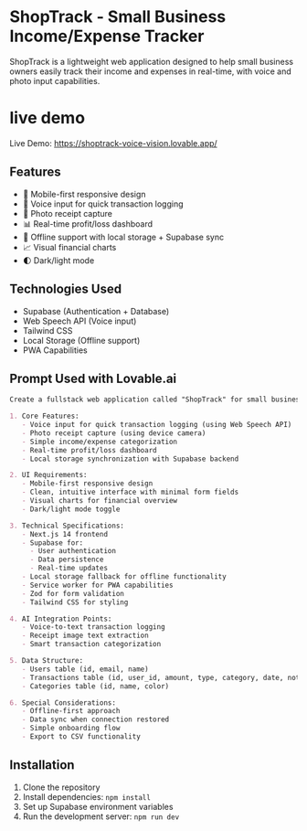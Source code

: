 # ShopTrack - Small Business Income/Expense Tracker

ShopTrack is a lightweight web application designed to help small business owners easily track their income and expenses in real-time, with voice and photo input capabilities.
# live demo
Live Demo: https://shoptrack-voice-vision.lovable.app/
## Features

- 📱 Mobile-first responsive design
- 🎤 Voice input for quick transaction logging
- 📸 Photo receipt capture
- 📊 Real-time profit/loss dashboard
- 🔄 Offline support with local storage + Supabase sync
- 📈 Visual financial charts
- 🌓 Dark/light mode

## Technologies Used

- Supabase (Authentication + Database)
- Web Speech API (Voice input)
- Tailwind CSS
- Local Storage (Offline support)
- PWA Capabilities

## Prompt Used with Lovable.ai

```markdown
Create a fullstack web application called "ShopTrack" for small business owners to track income and expenses in real-time using Next.js, Supabase, and local storage as a fallback. The app should have:

1. Core Features:
   - Voice input for quick transaction logging (using Web Speech API)
   - Photo receipt capture (using device camera)
   - Simple income/expense categorization
   - Real-time profit/loss dashboard
   - Local storage synchronization with Supabase backend

2. UI Requirements:
   - Mobile-first responsive design
   - Clean, intuitive interface with minimal form fields
   - Visual charts for financial overview
   - Dark/light mode toggle

3. Technical Specifications:
   - Next.js 14 frontend
   - Supabase for:
     - User authentication
     - Data persistence
     - Real-time updates
   - Local storage fallback for offline functionality
   - Service worker for PWA capabilities
   - Zod for form validation
   - Tailwind CSS for styling

4. AI Integration Points:
   - Voice-to-text transaction logging
   - Receipt image text extraction
   - Smart transaction categorization

5. Data Structure:
   - Users table (id, email, name)
   - Transactions table (id, user_id, amount, type, category, date, notes)
   - Categories table (id, name, color)

6. Special Considerations:
   - Offline-first approach
   - Data sync when connection restored
   - Simple onboarding flow
   - Export to CSV functionality
```

## Installation

1. Clone the repository
2. Install dependencies: `npm install`
3. Set up Supabase environment variables
4. Run the development server: `npm run dev`


